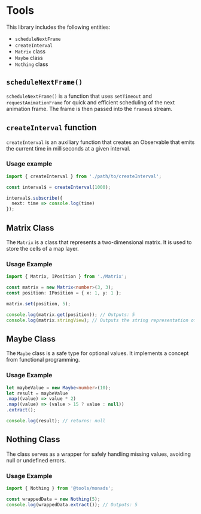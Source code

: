 # Tools

This library includes the following entities:

- `scheduleNextFrame`
- `createInterval`
- `Matrix` class
- `Maybe` class
- `Nothing` class

## `scheduleNextFrame()`

`scheduleNextFrame()` is a function that uses `setTimeout` and `requestAnimationFrame` for quick and efficient scheduling of the next animation frame. The frame is then passed into the `frames$` stream.

## `createInterval` function

`createInterval` is an auxiliary function that creates an Observable that emits the current time in milliseconds at a given interval.

### Usage example

```typescript
import { createInterval } from './path/to/createInterval';

const interval$ = createInterval(1000);

interval$.subscribe({
  next: time => console.log(time)
});
```

## Matrix Class

The `Matrix` is a class that represents a two-dimensional matrix. It is used to store the cells of a map layer.

### Usage Example

```typescript
import { Matrix, IPosition } from './Matrix';

const matrix = new Matrix<number>(3, 3);
const position: IPosition = { x: 1, y: 1 };

matrix.set(position, 5);

console.log(matrix.get(position)); // Outputs: 5
console.log(matrix.stringView); // Outputs the string representation of the matrix
```


## Maybe Class

The `Maybe` class is a safe type for optional values. It implements a concept from functional programming.

### Usage Example

```typescript
let maybeValue = new Maybe<number>(10);
let result = maybeValue
.map((value) => value * 2)
.map((value) => (value > 15 ? value : null))
.extract();

console.log(result); // returns: null
```


## Nothing Class

The class serves as a wrapper for safely handling missing values, avoiding null or undefined errors.

### Usage Example

```typescript
import { Nothing } from '@tools/monads';

const wrappedData = new Nothing(5);
console.log(wrappedData.extract()); // Outputs: 5
```

